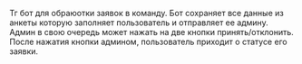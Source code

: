 Тг бот для обраюотки заявок в команду. 
Бот сохраняет все данные из анкеты которую заполняет пользователь и отправляет ее админу.
Админ в свою очередь может нажать на две кнопки принять/отклонить.
После нажатия кнопки админом, пользователь приходит о статусе его заявки.
